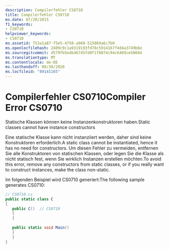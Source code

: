 ```yaml
---
description: Compilerfehler CS0710
title: Compilerfehler CS0710
ms.date: 07/20/2015
f1_keywords:
- CS0710
helpviewer_keywords:
- CS0710
ms.assetid: 753a1a87-f5e5-4758-a960-515069a6c7b0
ms.openlocfilehash: 2409c9c1a9319193fd78c5914167f4d4a3749b6e
ms.sourcegitcommit: d579fb5e4b46745fd0f1f8874c94c6469ce58604
ms.translationtype: MT
ms.contentlocale: de-DE
ms.lasthandoff: 08/30/2020
ms.locfileid: "89141165"
---
```

# <a name="compiler-error-cs0710"></a><span data-ttu-id="810bb-103">Compilerfehler CS0710</span><span class="sxs-lookup"><span data-stu-id="810bb-103">Compiler Error CS0710</span></span>
<span data-ttu-id="810bb-104">Statische Klassen können keine Instanzenkonstruktoren haben.</span><span class="sxs-lookup"><span data-stu-id="810bb-104">Static classes cannot have instance constructors</span></span>  
  
 <span data-ttu-id="810bb-105">Eine statische Klasse kann nicht instanziiert werden, daher sind keine Konstruktoren erforderlich.</span><span class="sxs-lookup"><span data-stu-id="810bb-105">A static class cannot be instantiated, hence it has no need for constructors.</span></span> <span data-ttu-id="810bb-106">Um diesen Fehler zu vermeiden, entfernen Sie alle Konstruktoren von statischen Klassen, oder legen Sie die Klasse als nicht statisch fest, wenn Sie wirklich Instanzen erstellen möchten.</span><span class="sxs-lookup"><span data-stu-id="810bb-106">To avoid this error, remove any constructors from static classes, or if you really want to construct instances, make the class non-static.</span></span>  
  
 <span data-ttu-id="810bb-107">Im folgenden Beispiel wird CS0710 generiert:</span><span class="sxs-lookup"><span data-stu-id="810bb-107">The following sample generates CS0710:</span></span>  
  
```csharp  
// CS0710.cs  
public static class C  
{  
   public C()  // CS0710  
   {  
   }  
  
   public static void Main()  
   {  
   }  
}  
```
